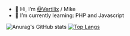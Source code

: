 - 👋 Hi, I’m [@Vertilix](https://github.com/Vertilix) / Mike
- 🌱 I’m currently learning: PHP and Javascript


![Anurag's GitHub stats](https://github-readme-stats.vercel.app/api?username=vertilix&show_icons=true&theme=radical)
[![Top Langs](https://github-readme-stats.vercel.app/api/top-langs/?username=vertilix&layout=compact&theme=radical)](https://github.com/anuraghazra/github-readme-stats)
<!---
Vertilix/Vertilix is a ✨ special ✨ repository because its `README.md` (this file) appears on your GitHub profile.
You can click the Preview link to take a look at your changes.
--->
